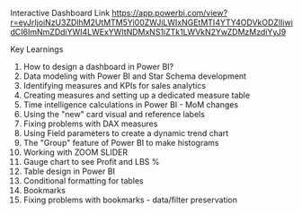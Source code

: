 Interactive Dashboard Link
https://app.powerbi.com/view?r=eyJrIjoiNzU3ZDlhM2UtMTM5Yi00ZWJiLWIxNGEtMTI4YTY4ODVkODZlIiwidCI6ImNmZDdiYWI4LWExYWItNDMxNS1iZTk1LWVkN2YwZDMzMzdiYyJ9

Key Learnings 

1) How to design a dashboard in Power BI?
2) Data modeling with Power BI and Star Schema development
3) Identifying measures and KPIs for sales analytics
4) Creating measures and setting up a dedicated measure table
5) Time intelligence calculations in Power BI - MoM changes
6) Using the "new" card visual and reference labels
7) Fixing problems with DAX measures
8) Using Field parameters to create a dynamic trend chart
9) The "Group" feature of Power BI to make histograms
10) Working with ZOOM SLIDER
11) Gauge chart to see Profit and LBS %
12) Table design in Power BI
13) Conditional formatting for tables
14) Bookmarks
15) Fixing problems with bookmarks - data/filter preservation
